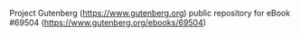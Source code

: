 Project Gutenberg (https://www.gutenberg.org) public repository for
eBook #69504 (https://www.gutenberg.org/ebooks/69504)
